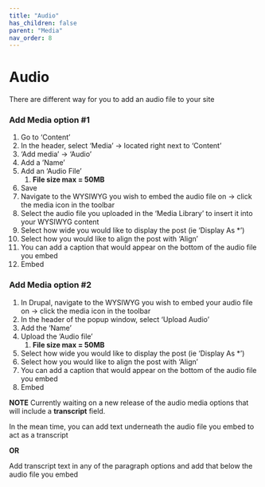 ```yaml
---
title: "Audio"
has_children: false
parent: "Media"
nav_order: 8
---
```


# Audio

There are different way for you to add an audio file to your site
### Add Media option #1
1. Go to ‘Content’
2. In the header, select ‘Media’ -> located right next to ‘Content’
3. ‘Add media’ -> ‘Audio’
4. Add a ’Name’
5. Add an ‘Audio File’
    1. **File size max = 50MB**
6. Save
7. Navigate to the WYSIWYG you wish to embed the audio file on -> click the media icon in the toolbar
8. Select the audio file you uploaded in the ‘Media Library’ to insert it into your WYSIWYG content
9. Select how wide you would like to display the post (ie ‘Display As *’)
10. Select how you would like to align the post with ‘Align’
11. You can add a caption that would appear on the bottom of the audio file you embed
12. Embed

### Add Media option #2

1. In Drupal, navigate to the WYSIWYG you wish to embed your audio file on -> click the media icon in the toolbar
2. In the header of the popup window, select ‘Upload Audio’ 
3. Add the ‘Name’
4. Upload the ‘Audio file’
    1. **File size max = 50MB**
5. Select how wide you would like to display the post (ie ‘Display As *’)
6. Select how you would like to align the post with ‘Align’
7. You can add a caption that would appear on the bottom of the audio file you embed
8. Embed

**NOTE** Currently waiting on a new release of the audio media options that will include a **transcript** field. 

In the mean time, you can add text underneath the audio file you embed to act as a transcript

 **OR**

Add transcript text in any of the paragraph options and add that below the audio file you embed